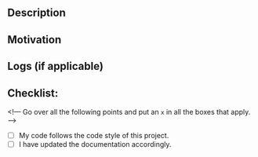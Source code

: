 <!--- Thank you for contributing to Halve-Z!  -->

## Description

<!--- Describe your changes -->

## Motivation

<!--- Why is this change required? What problem does it solve? -->
<!--- If it fixes an open issue, insert the link to an issue here. -->

## Logs (if applicable)

## Checklist:

<!— Go over all the following points and put an `x` in all the boxes that apply. —>

- [ ] My code follows the code style of this project.
- [ ] I have updated the documentation accordingly.
